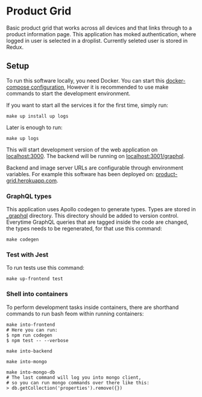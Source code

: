 # Product Grid

Basic product grid that works across all devices and that links through to a product information page.
This application has moked authentication,
where logged in user is selected in a droplist.
Currently seleted user is stored in Redux.

## Setup

To run this software locally, you need Docker.
You can start this [docker-compose configuration](./docker-compose.yml),
However it is recommended to use make commands to start the development environment.
 
If you want to start all the services it for the first time,
simply run:

    make up install up logs

Later is enough to run:

    make up logs

This will start development version of the web application on
[localhost:3000](http://localhost:3000).
The backend will be running on [localhost:3001/graphql](http://localhost:3001/graphql).

Backend and image server URLs are configurable through environment variables.
For example this software has been deployed on:
[product-grid.herokuapp.com](https://product-grid.herokuapp.com).

### GraphQL types

This application uses Apollo codegen to generate types.
Types are stored in [_graphql](./_graphql/) directory.
This directory should be added to version control.
Everytime GraphQL queries that are tagged inside the code are changed,
the types needs to be regenerated, for that use this command:

    make codegen

### Test with Jest

To run tests use this command:

    make up-frontend test

### Shell into containers

To perform development tasks inside containers,
there are shorthand commands to run bash feom within running containers:

    make into-frontend
    # Here you can run:
    $ npm run codegen
    $ npm test -- --verbose

    make into-backend

    make into-mongo

    make into-mongo-db
    # The last command will log you into mongo client,
    # so you can run mongo commands over there like this:
    > db.getCollection('properties').remove({})

